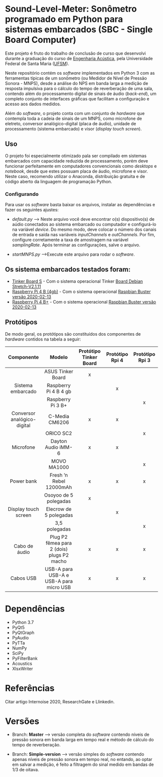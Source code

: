 # Sound-Level-Meter: Sonômetro programado em Python para sistemas embarcados (SBC - Single Board Computer)
Este projeto é fruto do trabalho de conclusão de curso que desenvolvi durante a graduação do curso de [Engenharia Acústica][EAC], pela Universidade Federal de Santa Maria ([UFSM][ufsmsite]). 

Neste repositório contém os *software* implementados em Python 3 com as ferramentas típicas de um sonômetro (ou Medidor de Nível de Pressão Sonora - MNPS), desde a análise do NPS em banda larga a medição de resposta impulsiva para o cálculo do tempo de reverberação de uma sala, contendo além do processamento digital de sinais de áudio (*back-end*), um completo conjunto de interfaces gráficas que facilitam a configuração e acesso aos dados medidos.

Além do *software*, o projeto conta com um conjunto de *hardware* que contempla toda a cadeia de sinais de um MNPS, como microfone de eletreto, conversor analógico-digital (placa de áudio), unidade de processamento (sistema embarcado) e visor (*display touch screen*).

## Uso
O projeto foi especialmente otimizado pala ser compilado em sistemas embarcados com capacidade reduzida de processamento, porém deve funcionar perfeitamente em computadores convencionais como *desktops* e *notebook*, desde que estes possuam placa de áudio, microfone e visor. Neste caso, recomendo utilizar o Anaconda, distribuição gratuita e de código aberto da linguagem de programação Python.

### Configurando
Para usar os *software* basta baixar os arquivos, instalar as dependências e fazer os seguintes ajustes:
- *default.py* --> Neste arquivo você deve encontrar o(s) dispositivo(s) de aúdio conectados ao sistema embarcado ou computador e configurá-lo na variável *device*. Do mesmo modo, deve colocar o número dos canais de entrada e saída nas variáveis *inputChannels* e *outChannels*. Por fim, configure corretamente a taxa de amostragem na variável *samplingRate*. Após terminar as configurações, salve o arquivo.

- *startMNPS.py* -->Execute este arquivo para rodar o *software*.

## Os sistema embarcados testados foram:
* [Tinker Board S][TinkerB] - Com o sistema operacional Tinker [Board Debian Stretch-V2.1.11][TinkerOS]
* [Raspberry Pi 4 B (4gb)][Rpi4] - Com o sistema operacional [Raspbian Buster versão 2020-02-13][Raspbian]
* [Raspberry Pi 4 B+][Rpi3] - Com o sistema operacional [Raspbian Buster versão 2020-02-13][Raspbian]


## Protótipos
De modo geral, os protótipos são constituídos dos componentes de *hardware* contidos na tabela a seguir:

|              Componente         |                       Modelo                   | Protótipo Tinker Board | Protótipo Rpi 4 | Protótipo Rpi 3    |
|:-------------------------------:|:----------------------------------------------:|:----------------------:|:---------------:|:------------------:|
|                                 |     ASUS Tinker Board                          |              x         |                 |                    |
|        Sistema embarcado        |     Raspberry Pi 4 B 4 gb                      |                        |          x      |                    |
|                                 |     Raspberry Pi 3 B+                          |                        |                 |          x         |
|     Conversor analógico-digital |     C-Media CM6206                             |              x         |          x      |                    |
|                                 |     ORICO SC2                                  |                        |                 |          x         |
|     Microfone                   |     Dayton Audio iMM-6                         |              x         |          x      |                    |
|                                 |     MOVO MA1000                                |                        |                 |          x         |
|     Power bank                  |     Fresh ’n Rebel 12000mAh                    |              x         |          x      |          x         |
|                                 |     Osoyoo de 5 polegadas                      |              x         |                 |                    |
|     Display touch screen        |     Elecrow de 5 polegadas                     |                        |          x      |                    |
|                                 |     3,5 polegadas                              |                        |                 |          x         |
|     Cabo de áudio               |     Plug P2 fêmea para 2 (dois) plugs P2 macho |              x         |          x      |          x         |
|     Cabos USB                   |     USB-A para USB-A e USB-A para micro USB    |              x         |          x      |          x         |


# Dependências
- Python 3.7
- PyQt5
- PyQtGraph
- PyAudio
- PyTTa
- NumPy
- SciPy
- PyFilterBank
- Acoustics
- XlsxWriter

# Referências
Citar artigo Internoise 2020, ResearchGate e Llinkedin.

# Versões
- Branch: **Master** --> versão completa do *software* contendo níveis de pressão sonora em banda larga em tempo real e método de cálculo do tempo de reverberação.

- Branch: **Simple-version** --> versão simples do *software* contendo apenas níveis de pressão sonora em tempo real, no entando, ao optar em salvar a medição, é feito a filtragem do sinal medido em bandas de 1/3 de oitava.


[EAC]: <https://www.eac.ufsm.br/>
[ufsmsite]: <https://www.ufsm.br/>
[TinkerB]: <https://www.asus.com/Single-Board-Computer/Tinker-Board-S/#tinker-board-chart>
[TinkerOS]: <https://www.asus.com/Single-Board-Computer/Tinker-Board-S/HelpDesk_Download/>
[Rpi4]: <https://www.raspberrypi.org/products/raspberry-pi-4-model-b/>
[Rpi3]: <https://www.raspberrypi.org/products/raspberry-pi-3-model-b-plus/>
[Raspbian]: <https://www.raspberrypi.org/downloads/raspberry-pi-os/>
